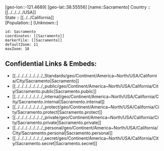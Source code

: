 ﻿---
location: [38.55556,-121.4689] 
mapzoom: [7,12] 
mapmarker: city 
type: City
tags:
- geo/City


SpocWebEntityId: 36080
isDeleted: false
confidential: public

---
[geo-lon::-121.4689] 
[geo-lat::38.55556] 
[name::Sacramento] 
Country :: [[../../../../USA]]  
State :: [[../../California]]  
[Population::] 
[Unknown::] 


```leaflet
id: Sacramento
coordinates: [[Sacramento]] 
markerFile: [[Sacramento]] 
defaultZoom: 11 
maxZoom: 18
```


## Confidential Links & Embeds: 
- [[../../../../../../../_Standards/geo/Continent/America~North/USA/California/City/Sacramento|Sacramento]] 
- [[../../../../../../../_public/geo/Continent/America~North/USA/California/City/Sacramento.public|Sacramento.public]] 
- [[../../../../../../../_internal/geo/Continent/America~North/USA/California/City/Sacramento.internal|Sacramento.internal]] 
- [[../../../../../../../_protect/geo/Continent/America~North/USA/California/City/Sacramento.protect|Sacramento.protect]] 
- [[../../../../../../../_private/geo/Continent/America~North/USA/California/City/Sacramento.private|Sacramento.private]] 
- [[../../../../../../../_personal/geo/Continent/America~North/USA/California/City/Sacramento.personal|Sacramento.personal]] 
- [[../../../../../../../_secret/geo/Continent/America~North/USA/California/City/Sacramento.secret|Sacramento.secret]] 
